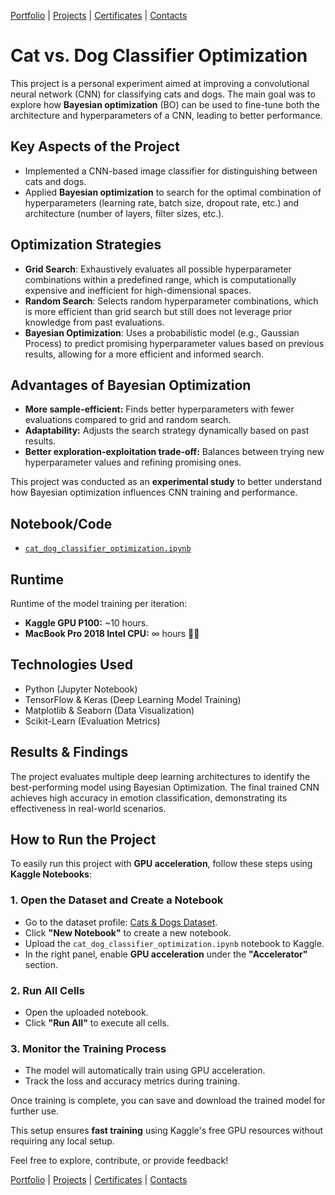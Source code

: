 [Portfolio](https://github.com/daluchkin/data-analyst-portfolio) |  [Projects](https://github.com/daluchkin/data-analyst-portfolio/blob/main/projects.md) | [Certificates](https://github.com/daluchkin/data-analyst-portfolio/blob/main/certificates.md) | [Contacts](https://github.com/daluchkin/data-analyst-portfolio#my_contacts)


# Cat vs. Dog Classifier Optimization

This project is a personal experiment aimed at improving a convolutional neural network (CNN) for classifying cats and dogs. The main goal was to explore how **Bayesian optimization** (BO) can be used to fine-tune both the architecture and hyperparameters of a CNN, leading to better performance.

## Key Aspects of the Project

- Implemented a CNN-based image classifier for distinguishing between cats and dogs.
- Applied **Bayesian optimization** to search for the optimal combination of hyperparameters (learning rate, batch size, dropout rate, etc.) and architecture (number of layers, filter sizes, etc.).

## Optimization Strategies

  - **Grid Search**: Exhaustively evaluates all possible hyperparameter combinations within a predefined range, which is computationally expensive and inefficient for high-dimensional spaces.
  - **Random Search**: Selects random hyperparameter combinations, which is more efficient than grid search but still does not leverage prior knowledge from past evaluations.
  - **Bayesian Optimization**: Uses a probabilistic model (e.g., Gaussian Process) to predict promising hyperparameter values based on previous results, allowing for a more efficient and informed search.

## Advantages of Bayesian Optimization
- **More sample-efficient:** Finds better hyperparameters with fewer evaluations compared to grid and random search.
- **Adaptability:** Adjusts the search strategy dynamically based on past results.
- **Better exploration-exploitation trade-off:** Balances between trying new hyperparameter values and refining promising ones.

This project was conducted as an **experimental study** to better understand how Bayesian optimization influences CNN training and performance.

## Notebook/Code

- [`cat_dog_classifier_optimization.ipynb`](./cat_dog_classifier_optimization.ipynb)

## Runtime

Runtime of the model training per iteration:

+ **Kaggle GPU P100:** ~10 hours.
+ **MacBook Pro 2018 Intel CPU:** $\infty$ hours 🤷‍♂️

## Technologies Used

- Python (Jupyter Notebook)
- TensorFlow & Keras (Deep Learning Model Training)
- Matplotlib & Seaborn (Data Visualization)
- Scikit-Learn (Evaluation Metrics)

## Results & Findings

The project evaluates multiple deep learning architectures to identify the best-performing model using Bayesian Optimization. The final trained CNN achieves high accuracy in emotion classification, demonstrating its effectiveness in real-world scenarios.

## How to Run the Project

To easily run this project with **GPU acceleration**, follow these steps using **Kaggle Notebooks**:

### 1. Open the Dataset and Create a Notebook
- Go to the dataset profile: [Cats & Dogs Dataset](https://www.kaggle.com/datasets/tongpython/cat-and-dog).
- Click **"New Notebook"** to create a new notebook.
- Upload the `cat_dog_classifier_optimization.ipynb` notebook to Kaggle.
- In the right panel, enable **GPU acceleration** under the **"Accelerator"** section.

### 2. Run All Cells
- Open the uploaded notebook.
- Click **"Run All"** to execute all cells.

### 3. Monitor the Training Process
- The model will automatically train using GPU acceleration.
- Track the loss and accuracy metrics during training.

Once training is complete, you can save and download the trained model for further use.


This setup ensures **fast training** using Kaggle's free GPU resources without requiring any local setup.


Feel free to explore, contribute, or provide feedback!


[Portfolio](https://github.com/daluchkin/data-analyst-portfolio) |  [Projects](https://github.com/daluchkin/data-analyst-portfolio/blob/main/projects.md) | [Certificates](https://github.com/daluchkin/data-analyst-portfolio/blob/main/certificates.md) | [Contacts](https://github.com/daluchkin/data-analyst-portfolio#my_contacts)
